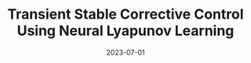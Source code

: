---
title: "Transient Stable Corrective Control Using Neural Lyapunov Learning"
collection: publications
category: manuscripts
permalink: /publication/2022-09-01-transient-stable-control-smart-grids
excerpt: "This study introduces a neural Lyapunov learning-based approach for transient stable corrective control in smart grids. The method ensures system stability under varying grid conditions."
date: 2023-07-01
venue: "IEEE Transactions on Power Systems"
paperurl: https://doi.org/10.1109/TPWRS.2022.3204459
citation: "Bellizio, F., Cremer, J. L., & Strbac, G. (2022). 'Transient Stable Corrective Control in Smart Grids Using Neural Lyapunov Learning.' IEEE Transactions on Power Systems, 38, 3245-3253."
---